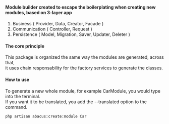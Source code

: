 #### Module builder created to escape the boilerplating when creating new modules, based on 3-layer app   
1. Business ( Provider, Data, Creator, Facade )
2. Communication ( Controller, Request )
3. Persistence ( Model, Migration, Saver, Updater, Deleter )

#### The core principle
This package is organized the same way the modules are generated, across that,   
it uses chain responsability for the factory services to generate the classes.

#### How to use
To generate a new whole module, for example CarModule, you would type into the terminal.   
If you want it to be translated, you add the --translated option to the command.

```bash
php artisan abacus:create:module Car
```
